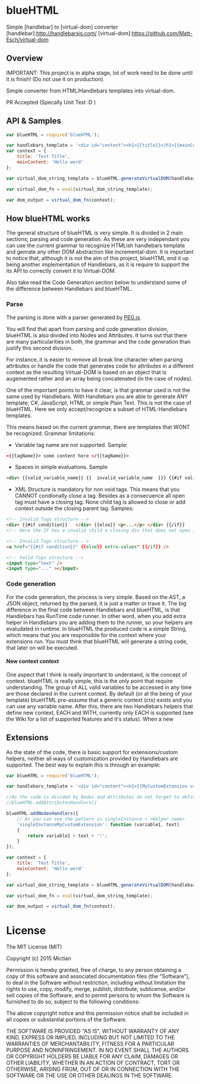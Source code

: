 # blueHTML
Simple [handlebar] to [virtual-dom] converter
[handlebar]:http://handlebarsjs.com/
[virtual-dom]:https://github.com/Matt-Esch/virtual-dom

## Overview
IMPORTANT: This project is in alpha stage, lot of work need to be done until it is finish!
(Do not use it on production).

Simple converter from HTML/Handlebars templates into virtual-dom.

PR Accepted (Specally Unit Test :D )

## API & Samples

```javascript
var blueHTML = require('blueHTML');

var handlebars_template = '<div id="content"><h1>{{title}}</h1>{{mainContent}}</div>';
var context = {
    title: 'Test Title',
    mainContent: 'Hello word'
};

var virtual_dom_string_template = blueHTML.generateVirtualDOM(handlebars_template);

var virtual_dom_fn = eval(virtual_dom_string_template);

var dom_output = virtual_dom_fn(context);

```

## How blueHTML works
The general structure of blueHTML is very simple. It is divided in 2 main sections; parsing and code generation.
As these are very independant you can use the current grammar to recognize HTMLish handlebars template and genrate any other DOM abstraction like incremental-dom.
It is important to notice that, although it is not the aim of this project, blueHTML end it up being another implementation of Handlebars, as it is require to support the its API to correctly convert it to Virtual-DOM.

Also take read the Code Generation section below to understand some of the difference between Handlebars and blueHTML.


### Parse

The parsing is done with a parser generated by [PEG.js](http://pegjs.org/).

You will find that apart from parsing and code generation division, blueHTML is also divided into Nodes and Attributes.
It turns out that there are many particularities in both, the grammar and the code generation than justify this second division.

For instance, it is easier to remove all break line character when parsing attributes or handle the code that generates code for attributes in a different context as the resulting Virtual-DOM is based on an object that is augemented rather and an array being concatenated (in the case of nodes).

One of the important points to have it clear, is that grammar used is not the same used by Handlebars. With Handlebars you are able to generate ANY template; C#, JavaScript, HTML or simple Plain Text.
This is not the case of blueHTML. Here we only accept/recognize a subset of HTML-Handlebars templates.

This means based on the current grammar, there are templates that WONT be recognized.
Grammar limitations:

  - Variable tag name are not supported. Sample:

```HTML
<{{tagName}}> some content here </{{tagName}}>
```

  - Spaces in simple evaluations. Sample

```HTML
<div> {{valid_variable_name}} {{  invalid_variable_name  }}} {{#if valid}} ... {{/if}} {{  #if Invalid }} ... {{ /if}} </div>
```

  - XML Structure is mandatory for non void tags. This means that you CANNOT condionally close a tag. Besides as a consecuence all open tag must have a closing tag. None child tag is allowed to close or add context outside the closing parent tag. Samples:

```HTML
<!-- Invalid Tags structure -->
<div> {{#if condition}}   </div> {{else}} <p>...</p> </div> {{/if}}
<!-- Here the IF has a invalid child a closing div that does not open inside the IF body. The first div never close -->

<!-- Invalid Tags structure -->
<a href="{{#if condition}}" {{else}} extra-values" {{/if}} />

<!-- Valid Tags structure -->
<input type="text" />
<input type="..." ></input>
```


### Code generation
For the code generation, the process is very simple. Based on the AST, a JSON object, returned by the parsed, it is just a matter or trave it.
The big difference in the final code between Handlebars and blueHTML, is that Handlebars has RunTime code runner.
In other word, when you add extra helper in Handlebars you are adding them to the runner, so your helpers are evaludated in runtime.
In blueHTML the produced code is a simple String, which means that you are responsible for the context where your extensions run. You must think that blueHTML will generate a string code, that later on will be executed.

#### New context context
One aspect that I think is really important to understand, is the concept of context.
blueHTML is really simple, this is the only point that require understanding.
The group of ALL valid variables to be accessed in any time are those declared in the current context.
By default (or at the being of your template) blueHTML pre-assume that a generic context (ctx) exists and you can use any variable name. After this, there are two Handlebars helpers that define new context, EACH and WITH, currently only EACH is supported (see the Wiki for a list of supported features and it's status).
When a new

## Extensions
As the state of the code, there is basic support for extensions/custom helpers, neither all ways of customization provided by Handlebars are supported.
The best way to explain this is through an example:

```javascript
var blueHTML = require('blueHTML');

var handlebars_template = '<div id="content"><h1>{{MyCustomExtension variable1 'someString'}}</h1></div>';

//As the code is divided by Nodes and Attributes do not forget to define your custom helpers on the attribute sections
//blueHTML.addAttributesHandlers({

blueHTML.addNodesHandlers({
    // As you can see the pattern is singleInstance + <Helper name>
	'singleInstanceMyCustomExtension': function (variable1, text)
	{
		return variable1 + text + '!';
	}
});

var context = {
    title: 'Test Title',
    mainContent: 'Hello word'
};

var virtual_dom_string_template = blueHTML.generateVirtualDOM(handlebars_template);

var virtual_dom_fn = eval(virtual_dom_string_template);

var dom_output = virtual_dom_fn(context);

```


# License
The MIT License (MIT)

Copyright (c) 2015 Mictian

Permission is hereby granted, free of charge, to any person obtaining a copy
of this software and associated documentation files (the "Software"), to deal
in the Software without restriction, including without limitation the rights
to use, copy, modify, merge, publish, distribute, sublicense, and/or sell
copies of the Software, and to permit persons to whom the Software is
furnished to do so, subject to the following conditions:

The above copyright notice and this permission notice shall be included in all
copies or substantial portions of the Software.

THE SOFTWARE IS PROVIDED "AS IS", WITHOUT WARRANTY OF ANY KIND, EXPRESS OR
IMPLIED, INCLUDING BUT NOT LIMITED TO THE WARRANTIES OF MERCHANTABILITY,
FITNESS FOR A PARTICULAR PURPOSE AND NONINFRINGEMENT. IN NO EVENT SHALL THE
AUTHORS OR COPYRIGHT HOLDERS BE LIABLE FOR ANY CLAIM, DAMAGES OR OTHER
LIABILITY, WHETHER IN AN ACTION OF CONTRACT, TORT OR OTHERWISE, ARISING FROM,
OUT OF OR IN CONNECTION WITH THE SOFTWARE OR THE USE OR OTHER DEALINGS IN THE
SOFTWARE.
